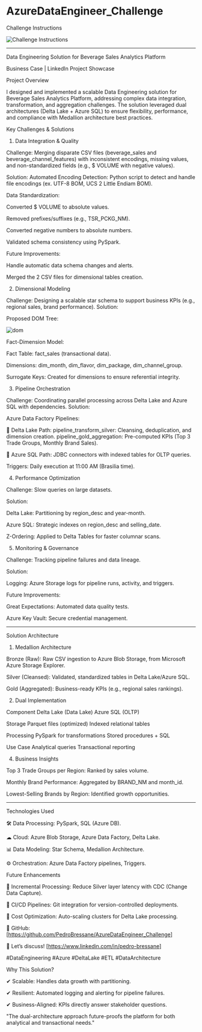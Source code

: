 # AzureDataEngineer_Challenge

Challenge Instructions

![Challenge Instructions](https://github.com/user-attachments/assets/736fd5d4-eca9-471c-8cf3-b4838d26c7fc)

---------------------------------------------------------------------------------------------------------------------------------------------------------------------------------------------------------------------------------------------------------------------

Data Engineering Solution for Beverage Sales Analytics Platform

Business Case | LinkedIn Project Showcase

Project Overview

I designed and implemented a scalable Data Engineering solution for Beverage Sales Analytics Platform, addressing complex data integration, transformation, and aggregation challenges. The solution leveraged dual architectures (Delta Lake + Azure SQL) to ensure flexibility, performance, and compliance with Medallion architecture best practices.

Key Challenges & Solutions

1. Data Integration & Quality

Challenge: Merging disparate CSV files (beverage_sales and beverage_channel_features) with inconsistent encodings, missing values, and non-standardized fields (e.g., $ VOLUME with negative values).

Solution: Automated Encoding Detection: Python script to detect and handle file encodings (ex. UTF-8 BOM, UCS 2 Little Endiam BOM).

Data Standardization:

Converted $ VOLUME to absolute values.

Removed prefixes/suffixes (e.g., TSR_PCKG_NM).

Converted negative numbers to absolute numbers.

Validated schema consistency using PySpark.

Future Improvements:

Handle automatic data schema changes and alerts.

Merged the 2 CSV files for dimensional tables creation.

2. Dimensional Modeling

Challenge: Designing a scalable star schema to support business KPIs (e.g., regional sales, brand performance).
Solution:

Proposed DOM Tree:

![dom](https://github.com/user-attachments/assets/7d1ec5c6-083d-4c74-974c-c165e2866c3c)

Fact-Dimension Model:

Fact Table: fact_sales (transactional data).

Dimensions: dim_month, dim_flavor, dim_package, dim_channel_group.

Surrogate Keys: Created for dimensions to ensure referential integrity.

3. Pipeline Orchestration

Challenge: Coordinating parallel processing across Delta Lake and Azure SQL with dependencies.
Solution:

Azure Data Factory Pipelines:

🔹 Delta Lake Path:
pipeline_transform_silver: Cleansing, deduplication, and dimension creation.
pipeline_gold_aggregation: Pre-computed KPIs (Top 3 Trade Groups, Monthly Brand Sales).

🔹 Azure SQL Path: 
JDBC connectors with indexed tables for OLTP queries.

Triggers: Daily execution at 11:00 AM (Brasilia time).

4. Performance Optimization

Challenge: Slow queries on large datasets.

Solution:

Delta Lake: Partitioning by region_desc and year-month.

Azure SQL: Strategic indexes on region_desc and selling_date.

Z-Ordering: Applied to Delta Tables for faster columnar scans.

5. Monitoring & Governance

Challenge: Tracking pipeline failures and data lineage.

Solution:

Logging: Azure Storage logs for pipeline runs, activity, and triggers.

Future Improvements:

Great Expectations: Automated data quality tests.

Azure Key Vault: Secure credential management.

---------------------------------------------------------------------------------------------------------------------------------------------------------------------------------------------------------------------------------------------------------------------

Solution Architecture

1. Medallion Architecture

Bronze (Raw): Raw CSV ingestion to Azure Blob Storage, from Microsoft Azure Storage Explorer.

Silver (Cleansed): Validated, standardized tables in Delta Lake/Azure SQL.

Gold (Aggregated): Business-ready KPIs (e.g., regional sales rankings).

2. Dual Implementation

Component	Delta Lake (Data Lake)	Azure SQL (OLTP)

Storage	Parquet files (optimized)	Indexed relational tables

Processing	PySpark for transformations	Stored procedures + SQL

Use Case	Analytical queries	Transactional reporting

4. Business Insights

Top 3 Trade Groups per Region: Ranked by sales volume.

Monthly Brand Performance: Aggregated by BRAND_NM and month_id.

Lowest-Selling Brands by Region: Identified growth opportunities.

---------------------------------------------------------------------------------------------------------------------------------------------------------------------------------------------------------------------------------------------------------------------

Technologies Used

🛠 Data Processing: PySpark, SQL (Azure DB).

☁ Cloud: Azure Blob Storage, Azure Data Factory, Delta Lake.

📊 Data Modeling: Star Schema, Medallion Architecture.

⚙ Orchestration: Azure Data Factory pipelines, Triggers.

Future Enhancements

🔹 Incremental Processing: Reduce Silver layer latency with CDC (Change Data Capture).

🔹 CI/CD Pipelines: Git integration for version-controlled deployments.

🔹 Cost Optimization: Auto-scaling clusters for Delta Lake processing.

🔗 GitHub: [https://github.com/PedroBressane/AzureDataEngineer_Challenge]

📩 Let’s discuss! [https://www.linkedin.com/in/pedro-bressane]

#DataEngineering #Azure #DeltaLake #ETL #DataArchitecture

Why This Solution?

✔ Scalable: Handles data growth with partitioning.

✔ Resilient: Automated logging and alerting for pipeline failures.

✔ Business-Aligned: KPIs directly answer stakeholder questions.

"The dual-architecture approach future-proofs the platform for both analytical and transactional needs."
